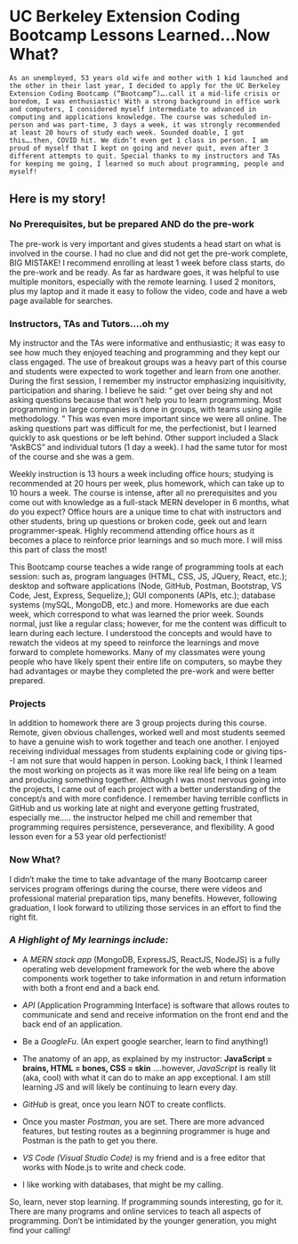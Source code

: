 # UC Berkeley Extension Coding Bootcamp Lessons Learned...Now What?

    As an unemployed, 53 years old wife and mother with 1 kid launched and the other in their last year, I decided to apply for the UC Berkeley Extension Coding Bootcamp (“Bootcamp”)….call it a mid-life crisis or boredom, I was enthusiastic! With a strong background in office work and computers, I considered myself intermediate to advanced in computing and applications knowledge. The course was scheduled in-person and was part-time, 3 days a week, it was strongly recommended at least 20 hours of study each week. Sounded doable, I got this….then, COVID hit. We didn’t even get 1 class in person. I am proud of myself that I kept on going and never quit, even after 3 different attempts to quit. Special thanks to my instructors and TAs for keeping me going, I learned so much about programming, people and myself!

## Here is my story!

### **No Prerequisites, but be prepared AND do the pre-work**

The pre-work is very important and gives students a head start on what is involved in the course. I had no clue and did not get the pre-work complete, BIG MISTAKE! I recommend enrolling at least 1 week before class starts, do the pre-work and be ready. As far as hardware goes, it was helpful to use multiple monitors, especially with the remote learning. I used 2 monitors, plus my laptop and it made it easy to follow the video, code and have a web page available for searches.

### **Instructors, TAs and Tutors….oh my**

My instructor and the TAs were informative and enthusiastic; it was easy to see how much they enjoyed teaching and programming and they kept our class engaged. The use of breakout groups was a heavy part of this course and students were expected to work together and learn from one another. During the first session, I remember my instructor emphasizing inquisitivity, participation and sharing. I believe he said: “ get over being shy and not asking questions because that won’t help you to learn programming. Most programming in large companies is done in groups, with teams using agile methodology. ” This was even more important since we were all online. The asking questions part was difficult for me, the perfectionist, but I learned quickly to ask questions or be left behind. Other support included a Slack “AskBCS” and individual tutors (1 day a week). I had the same tutor for most of the course and she was a gem.

Weekly instruction is 13 hours a week including office hours; studying is recommended at 20 hours per week, plus homework, which can take up to 10 hours a week. The course is intense, after all no prerequisites and you come out with knowledge as a full-stack MERN developer in 6 months, what do you expect? Office hours are a unique time to chat with instructors and other students, bring up questions or broken code, geek out and learn programmer-speak. Highly recommend attending office hours as it becomes a place to reinforce prior learnings and so much more. I will miss this part of class the most!

This Bootcamp course teaches a wide range of programming tools at each session: such as, program languages (HTML, CSS, JS, JQuery, React, etc.); desktop and software applications (Node, GitHub, Postman, Bootstrap, VS Code, Jest, Express, Sequelize,); GUI components (APIs, etc.); database systems (mySQL, MongoDB, etc.) and more. Homeworks are due each week, which correspond to what was learned the prior week. Sounds normal, just like a regular class; however, for me the content was difficult to learn during each lecture. I understood the concepts and would have to rewatch the videos at my speed to reinforce the learnings and move forward to complete homeworks. Many of my classmates were young people who have likely spent their entire life on computers, so maybe they had advantages or maybe they completed the pre-work and were better prepared.

### **Projects**

In addition to homework there are 3 group projects during this course. Remote, given obvious challenges, worked well and most students seemed to have a genuine wish to work together and teach one another. I enjoyed receiving individual messages from students explaining code or giving tips--I am not sure that would happen in person. Looking back, I think I learned the most working on projects as it was more like real life being on a team and producing something together. Although I was most nervous going into the projects, I came out of each project with a better understanding of the concept/s and with more confidence. I remember having terrible conflicts in GitHub and us working late at night and everyone getting frustrated, especially me….. the instructor helped me chill and remember that programming requires persistence, perseverance, and flexibility. A good lesson even for a 53 year old perfectionist!

### **Now What?**

I didn’t make the time to take advantage of the many Bootcamp career services program offerings during the course, there were videos and professional material preparation tips, many benefits. However, following graduation, I look forward to utilizing those services in an effort to find the right fit.

### **_A Highlight of My learnings include:_**

- A _MERN stack app_ (MongoDB, ExpressJS, ReactJS, NodeJS) is a fully operating web development framework for the web where the above components work together to take information in and return information with both a front end and a back end.

- _API_ (Application Programming Interface) is software that allows routes to communicate and send and receive information on the front end and the back end of an application.

- Be a _GoogleFu_. (An expert google searcher, learn to find anything!)

- The anatomy of an app, as explained by my instructor: **JavaScript = brains, HTML = bones, CSS = skin**
  ….however, _JavaScript_ is really lit (aka, cool) with what it can do to make an app exceptional. I am still learning JS and will likely be continuing to learn every day.

* _GitHub_ is great, once you learn NOT to create conflicts.

* Once you master _Postman_, you are set. There are more advanced features, but testing routes as a beginning programmer is huge and Postman is the path to get you there.

* _VS Code (Visual Studio Code)_ is my friend and is a free editor that works with Node.js to write and check code.

* I like working with databases, that might be my calling.

So, learn, never stop learning. If programming sounds interesting, go for it. There are many programs and online services to teach all aspects of programming. Don’t be intimidated by the younger generation, you might find your calling!
